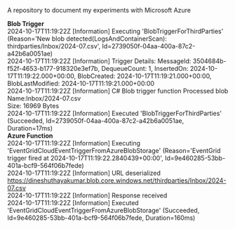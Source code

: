 A repository to document my experiments with Microsoft Azure

**Blob Trigger**  
2024-10-17T11:19:22Z   [Information]   Executing 'BlobTriggerForThirdParties' (Reason='New blob detected(LogsAndContainerScan): thirdparties/Inbox/2024-07.csv', Id=2739050f-04aa-400a-87c2-a42b6a0051ae)  
2024-10-17T11:19:22Z   [Information]   Trigger Details: MessageId: 3504684b-f52f-4653-b177-918320e3ef7b, DequeueCount: 1, InsertedOn: 2024-10-17T11:19:22.000+00:00, BlobCreated: 2024-10-17T11:19:21.000+00:00, BlobLastModified: 2024-10-17T11:19:21.000+00:00  
2024-10-17T11:19:22Z   [Information]   C# Blob trigger function Processed blob  
 Name:Inbox/2024-07.csv  
 Size: 16969 Bytes  
2024-10-17T11:19:22Z   [Information]   Executed 'BlobTriggerForThirdParties' (Succeeded, Id=2739050f-04aa-400a-87c2-a42b6a0051ae, Duration=17ms)  
**Azure Function**  
2024-10-17T11:19:22Z   [Information]   Executing 'EventGridCloudEventTriggerFromAzureBlobStorage' (Reason='EventGrid trigger fired at 2024-10-17T11:19:22.2840439+00:00', Id=9e460285-53bb-401a-bcf9-564f06b7fede)  
2024-10-17T11:19:22Z   [Information]   URL deserialized https://dineshuthayakumar.blob.core.windows.net/thirdparties/Inbox/2024-07.csv  
2024-10-17T11:19:22Z   [Information]   Response received  
2024-10-17T11:19:22Z   [Information]   Executed 'EventGridCloudEventTriggerFromAzureBlobStorage' (Succeeded, Id=9e460285-53bb-401a-bcf9-564f06b7fede, Duration=160ms)  